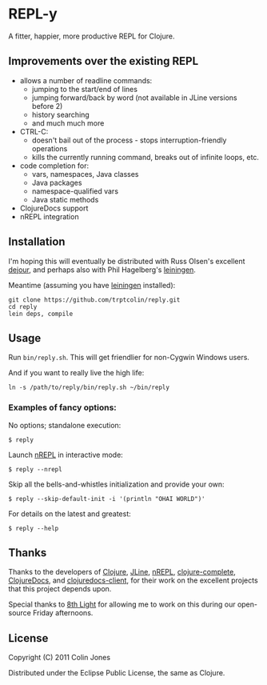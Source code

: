 # REPL-y

A fitter, happier, more productive REPL for Clojure.

## Improvements over the existing REPL
- allows a number of readline commands:
  - jumping to the start/end of lines
  - jumping forward/back by word (not available in JLine versions before 2)
  - history searching
  - and much much more
- CTRL-C:
  - doesn't bail out of the process - stops interruption-friendly operations
  - kills the currently running command, breaks out of infinite loops, etc.
- code completion for:
  - vars, namespaces, Java classes
  - Java packages
  - namespace-qualified vars
  - Java static methods
- ClojureDocs support
- nREPL integration

## Installation

I'm hoping this will eventually be distributed with Russ Olsen's excellent
[dejour](https://github.com/russolsen/dejour), and perhaps also with
Phil Hagelberg's [leiningen](https://github.com/technomancy/leiningen).

Meantime (assuming you have
[leiningen](https://github.com/technomancy/leiningen.git) installed):

    git clone https://github.com/trptcolin/reply.git
    cd reply
    lein deps, compile

## Usage

Run `bin/reply.sh`. This will get friendlier for non-Cygwin Windows users.

And if you want to really live the high life:

    ln -s /path/to/reply/bin/reply.sh ~/bin/reply

### Examples of fancy options:

No options; standalone execution:

    $ reply

Launch [nREPL](https://github.com/clojure/tools.nrepl) in interactive mode:

    $ reply --nrepl

Skip all the bells-and-whistles initialization and provide your own:

    $ reply --skip-default-init -i '(println "OHAI WORLD")'

For details on the latest and greatest:

    $ reply --help


## Thanks

Thanks to the developers of [Clojure](https://github.com/clojure/clojure), 
[JLine](https://github.com/jline/jline2), [nREPL](https://github.com/clojure/tools.nrepl),
[clojure-complete](https://github.com/ninjudd/clojure-complete),
[ClojureDocs](http://clojuredocs.org), and [clojuredocs-client](https://github.com/dakrone/clojuredocs-client),
for their work on the excellent projects that this project depends upon.

Special thanks to [8th Light](http://8thlight.com) for allowing me to work on
this during our open-source Friday afternoons.


## License

Copyright (C) 2011 Colin Jones

Distributed under the Eclipse Public License, the same as Clojure.
